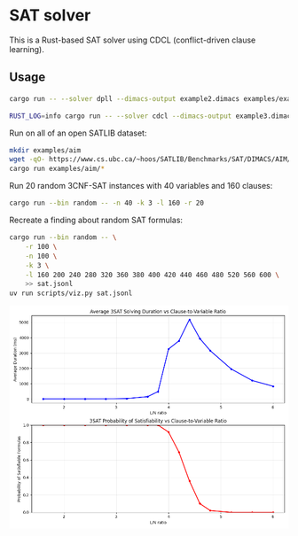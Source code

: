 # SAT solver

This is a Rust-based SAT solver using CDCL (conflict-driven clause learning).

## Usage

```bash
cargo run -- --solver dpll --dimacs-output example2.dimacs examples/example2.cnf
```

```bash
RUST_LOG=info cargo run -- --solver cdcl --dimacs-output example3.dimacs examples/example3.cnf
```

Run on all of an open SATLIB dataset:
```bash
mkdir examples/aim
wget -qO- https://www.cs.ubc.ca/~hoos/SATLIB/Benchmarks/SAT/DIMACS/AIM/aim.tar.gz | tar xvf - -C examples/aim
cargo run examples/aim/*
```

Run 20 random 3CNF-SAT instances with 40 variables and 160 clauses:
```bash
cargo run --bin random -- -n 40 -k 3 -l 160 -r 20
```

Recreate a finding about random SAT formulas:
```bash
cargo run --bin random -- \
    -r 100 \
    -n 100 \
    -k 3 \
    -l 160 200 240 280 320 360 380 400 420 440 460 480 520 560 600 \
    >> sat.jsonl
uv run scripts/viz.py sat.jsonl
```
![Relation between L/N ratio and SAT probability](figures/graph.png)

